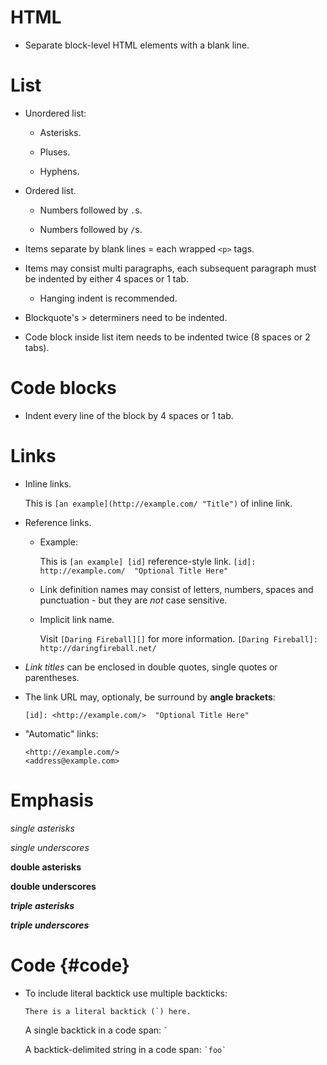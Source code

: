 # HTML

- Separate block-level HTML elements with a blank line.

# List

- Unordered list:

  + Asterisks.

  + Pluses.

  + Hyphens.

- Ordered list.

  + Numbers followed by `.`s.

  + Numbers followed by `/`s.

- Items separate by blank lines = each wrapped `<p>` tags.

- Items may consist multi paragraphs, each subsequent paragraph must be
  indented by either 4 spaces or 1 tab.

  + Hanging indent is recommended.

- Blockquote's > determiners need to be indented.

- Code block inside list item needs to be indented twice (8 spaces or 2 tabs).

# Code blocks

- Indent every line of the block by 4 spaces or 1 tab.

# Links

- Inline links.

  This is `[an example](http://example.com/ "Title")` of inline link.

- Reference links.

  + Example:

    This is `[an example] [id]` reference-style link.
    `[id]: http://example.com/  "Optional Title Here"`

  + Link definition names may consist of letters, numbers, spaces and
    punctuation - but they are _not_ case sensitive.

  + Implicit link name.

    Visit `[Daring Fireball][]` for more information.
    `[Daring Fireball]: http://daringfireball.net/`

- _Link titles_ can be enclosed in double quotes, single quotes or parentheses.

- The link URL may, optionaly, be surround by **angle brackets**:

  `[id]: <http://example.com/>  "Optional Title Here"`

- "Automatic" links:

  ```
  <http://example.com/>
  <address@example.com>
  ```

# Emphasis

*single asterisks*

_single underscores_

**double asterisks**

__double underscores__

***triple asterisks***

___triple underscores___

# Code {#code}

- To include literal backtick use multiple backticks:

  ``There is a literal backtick (`) here.``

  A single backtick in a code span: `` ` ``

  A backtick-delimited string in a code span: `` `foo` ``

